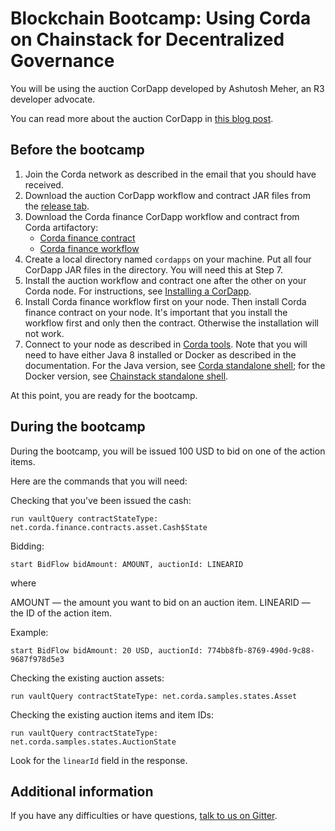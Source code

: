 # Blockchain Bootcamp: Using Corda on Chainstack for Decentralized Governance

You will be using the auction CorDapp developed by Ashutosh Meher, an R3 developer advocate.

You can read more about the auction CorDapp in [this blog post](https://www.corda.net/blog/creating-a-sample-auction-house-cordapp-from-scratch-part1/).

## Before the bootcamp

1. Join the Corda network as described in the email that you should have received.
1. Download the auction CorDapp workflow and contract JAR files from the [release tab](https://github.com/akegaviar/auction-cordapp/releases/tag/1.0).
1. Download the Corda finance CorDapp workflow and contract from Corda artifactory:
	* [Corda finance contract](https://software.r3.com/artifactory/corda-releases/net/corda/corda-finance-contracts/4.5-RC05/corda-finance-contracts-4.5-RC05.jar)
	* [Corda finance workflow](https://software.r3.com/artifactory/corda-releases/net/corda/corda-finance-workflows/4.5-RC05/corda-finance-workflows-4.5-RC05.jar)
1. Create a local directory named `cordapps` on your machine. Put all four CorDapp JAR files in the directory. You will need this at Step 7.
1. Install the auction workflow and contract one after the other on your Corda node. For instructions, see [Installing a CorDapp](https://docs.chainstack.com/operations/corda/installing-a-cordapp).
1. Install Corda finance workflow first on your node. Then install Corda finance contract on your node. It's important that you install the workflow first and only then the contract. Otherwise the installation will not work.
1. Connect to your node as described in [Corda tools](https://docs.chainstack.com/operations/corda/tools). Note that you will need to have either Java 8 installed or Docker as described in the documentation. For the Java version, see [Corda standalone shell](https://docs.chainstack.com/operations/corda/tools#corda-standalone-shell); for the Docker version, see [Chainstack standalone shell](https://docs.chainstack.com/operations/corda/tools#chainstack-standalone-shell).

At this point, you are ready for the bootcamp.

## During the bootcamp

During the bootcamp, you will be issued 100 USD to bid on one of the action items.

Here are the commands that you will need:

Checking that you've been issued the cash:

```
run vaultQuery contractStateType: net.corda.finance.contracts.asset.Cash$State
```

Bidding:

```
start BidFlow bidAmount: AMOUNT, auctionId: LINEARID
```

where

AMOUNT — the amount you want to bid on an auction item.
LINEARID — the ID of the action item.

Example:

```
start BidFlow bidAmount: 20 USD, auctionId: 774bb8fb-8769-490d-9c88-9687f978d5e3
```

Checking the existing auction assets:

```
run vaultQuery contractStateType: net.corda.samples.states.Asset
```

Checking the existing auction items and item IDs:

```
run vaultQuery contractStateType: net.corda.samples.states.AuctionState
```

Look for the `linearId` field in the response.

## Additional information

If you have any difficulties or have questions, [talk to us on Gitter](https://gitter.im/chainstack/Lobby).
